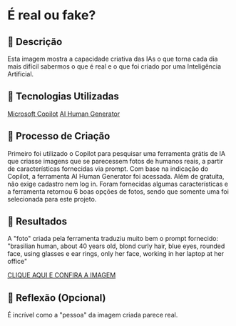 # É real ou fake?

## 📒 Descrição
Esta imagem mostra a capacidade criativa das IAs o que torna cada dia mais difícil sabermos o que é real e o que foi criado por uma Inteligência Artificial.

## 🤖 Tecnologias Utilizadas
[Microsoft Copilot](https://copilot.microsoft.com/)
[AI Human Generator](https://perchance.org/ai-human-generator)

## 🧐 Processo de Criação
Primeiro foi utilizado o Copilot para pesquisar uma ferramenta grátis de IA que criasse imagens que se parecessem fotos de humanos reais, a partir de características fornecidas via prompt.
Com base na indicação do Copilot, a ferramenta AI Human Generator foi acessada. Além de gratuita, não exige cadastro nem log in.
Foram fornecidas algumas características e a ferramenta retornou 6 boas opções de fotos, sendo que somente uma foi selecionada para este projeto.

## 🚀 Resultados
A "foto" criada pela ferramenta traduziu muito bem o prompt fornecido: 
"brasilian human, about 40 years old, blond curly hair, blue eyes, rounded face, using glasses e ear rings, only her face, working in her laptop at her office"

[CLIQUE AQUI E CONFIRA A IMAGEM]()

## 💭 Reflexão (Opcional)
É incrível como a "pessoa" da imagem criada parece real.
